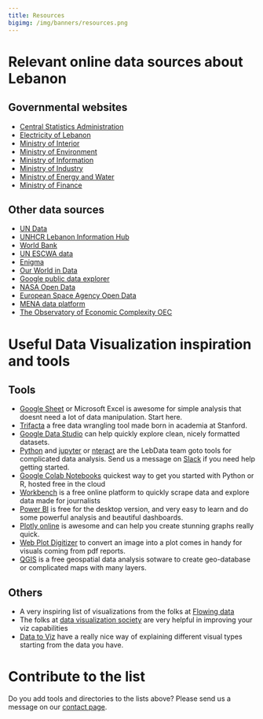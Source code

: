 ```yaml
---
title: Resources
bigimg: /img/banners/resources.png
---
```


# Relevant online data sources about Lebanon

## Governmental websites
- [Central Statistics Administration](cas.gov.lb/index.php)
- [Electricity of Lebanon](http://www.edl.gov.lb/index.php)
- [Ministry of Interior](http://www.interior.gov.lb/)
- [Ministry of Environment](http://www.moe.gov.lb/%d8%a7%d9%84%d8%aa%d9%88%d8%ac%d9%8a%d9%87-%d8%a7%d9%84%d8%a8%d9%8a%d9%8a%d9%8a/Statistics-and-Indicators/%d8%a7%d8%ad%d8%b5%d8%a7%d8%a1%d8%a7%d8%aa.aspx)
- [Ministry of Information](https://www.ministryinfo.gov.lb/)
- [Ministry of Industry](http://www.industry.gov.lb/)
- [Ministry of Energy and Water](http://www.energyandwater.gov.lb/)
- [Ministry of Finance](http://www.finance.gov.lb/en-US/finance/Pages/default.aspx)

## Other data sources
- [UN Data](http://data.un.org/Default.aspx)
- [UNHCR Lebanon Information Hub](http://ialebanon.unhcr.org/)
- [World Bank](https://data.worldbank.org/)
- [UN ESCWA data](https://data.unescwa.org/)
- [Enigma](https://public.enigma.com/)
- [Our World in Data](https://ourworldindata.org/)
- [Google public data explorer](https://www.google.com/publicdata/directory#!)
- [NASA Open Data](https://data.nasa.gov/)
- [European Space Agency Open Data](http://open.esa.int/)
- [MENA data platform](http://menadata.net/public/)
- [The Observatory of Economic Complexity OEC](https://oec.world/en/profile/country/lbn/)

# Useful Data Visualization inspiration and tools

## Tools
- [Google Sheet](https://www.google.com/sheets/about/) or Microsoft Excel is awesome for simple analysis that doesnt need a lot of data manipulation. Start here.
- [Trifacta](https://www.trifacta.com/) a free data wrangling tool made born in academia at Stanford.
- [Google Data Studio](https://datastudio.google.com/u/0/) can help quickly explore clean, nicely formatted datasets.
- [Python](https://www.python.org/) and [jupyter](https://jupyter.org/) or [nteract](https://nteract.io/) are the LebData team goto tools for complicated data analysis. Send us a message on [Slack](https://lebdata.slack.com) if you need help getting started.
- [Google Colab Notebooks](https://colab.research.google.com/) quickest way to get you started with Python or R, hosted free in the cloud
- [Workbench](https://workbenchdata.com) is a free online platform to quickly scrape data and explore data made for journalists
- [Power BI](https://powerbi.microsoft.com/en-us/) is free for the desktop version, and very easy to learn and do some powerful analysis and beautiful dashboards.
- [Plotly online](https://chart-studio.plot.ly/create/) is awesome and can help you create stunning graphs really quick.
- [Web Plot Digitizer](https://apps.automeris.io/wpd/) to convert an image into a plot comes in handy for visuals coming from pdf reports.
- [QGIS](https://www.qgis.org/en/site/) is a free geospatial data analysis sotware to create geo-database or complicated maps with many layers.


## Others
- A very inspiring list of visualizations from the folks at [Flowing data](https://flowingdata.com)
- The folks at [data visualization society](https://www.datavisualizationsociety.com/) are very helpful in improving your viz capabilities
- [Data to Viz](https://data-to-viz.com) have a really nice way of explaining different visual types starting from the data you have.

# Contribute to the list

Do you add tools and directories to the lists above?  Please send us a message on our [contact page](../contact).
